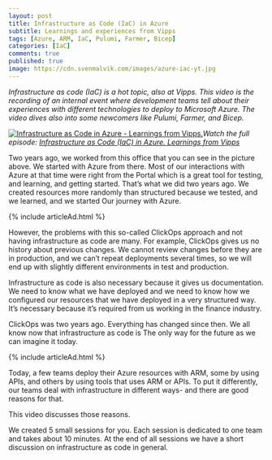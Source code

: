 ```yaml
---
layout: post
title: Infrastructure as Code (IaC) in Azure
subtitle: Learnings and experiences from Vipps
tags: [Azure, ARM, IaC, Pulumi, Farmer, Bicep]
categories: [IaC]
comments: true
published: true
image: https://cdn.svenmalvik.com/images/azure-iac-yt.jpg
---
```


*Infrastructure as code (IaC) is a hot topic, also at Vipps. This video is the recording of an internal event where development teams tell about their experiences with different technologies to deploy to Microsoft Azure. The video dives also into some newcomers like Pulumi, Farmer, and Bicep.*

[![Infrastructure as Code in Azure - Learnings from Vipps.](https://cdn.svenmalvik.com/images/azure-iac-yt.jpg "Infrastructure as Code in Azure - Learnings from Vipps.")](https://www.youtube.com/watch?v=OhGLefi43Kk)*Watch the full episode: [Infrastructure as Code (IaC) in Azure. Learnings from Vipps](https://www.youtube.com/watch?v=OhGLefi43Kk)*

Two years ago, we worked from this office that you can see in the picture above. We started with Azure from there. Most of our interactions with Azure at that time were right from the Portal which is a great tool for testing, and learning, and getting started. That’s what we did two years ago. We created resources more randomly than structured because we tested, and we learned, and we started Our journey with Azure.

{% include articleAd.html %}

However, the problems with this so-called ClickOps approach and not having infrastructure as code are many. For example, ClickOps gives us no history about previous changes. We cannot review changes before they are in production, and we can’t repeat deployments several times, so we will end up with slightly different environments in test and production.

Infrastructure as code is also necessary because it gives us documentation. We need to know what we have deployed and we need to know how we configured our resources that we have deployed in a very structured way. It’s necessary because it’s required from us working in the finance industry.

ClickOps was two years ago. Everything has changed since then. We all know now that infrastructure as code is The only way for the future as we can imagine it today.

{% include articleAd.html %}

Today, a few teams deploy their Azure resources with ARM, some by using APIs, and others by using tools that uses ARM or APIs. To put it differently, our teams deal with infrastructure in different ways- and there are good reasons for that.

This video discusses those reasons.

We created 5 small sessions for you. Each session is dedicated to one team and takes about 10 minutes. At the end of all sessions we have a short  discussion on infrastructure as code in general.
